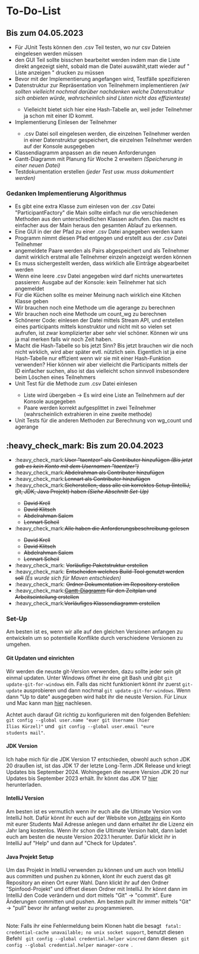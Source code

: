 <h1> To-Do-List </h1>

<h2> Bis zum 04.05.2023 </h2>

<ul>
<li>Für JUnit Tests können den .csv Teil testen, wo nur csv Dateien eingelesen werden müssen </li>
<li>den GUI Teil sollte bisschen bearbeitet werden indem man die Liste direkt angezeigt sieht, sobald man die Datei auswählt,statt wieder auf " Liste anzeigen " drucken zu müssen</li>
	<li> Bevor mit der Implementierung angefangen wird, Testfälle spezifizieren</li>
	<li> Datenstruktur zur Repräsentation von Teilnehmern implementieren <i>(wir sollten vielleicht nochmal darüber nachdenken welche Datenstruktur sich anbieten würde, wahrscheinlich sind Listen nicht das effizienteste)</i></li>
	<ul>
		<li>Vielleicht bietet sich hier eine Hash-Tabelle an, weil jeder Teilnehmer ja schon mit einer ID kommt.</li>
	</ul>
	<li> Implementierung Einlesen der Teilnehmer</li>
	<ul>
		<li>.csv Datei soll eingelesen werden, die einzelnen Teilnehmer werden in einer Datenstruktur gespeichert, die einzelnen Teilnehmer werden auf der Konsole ausgegeben</li>
	</ul>
	<li> Klassendiagramm anpassen an die neuen Anforderungen</li>
	<li> Gantt-Diagramm mit Planung für Woche 2 erweitern <i>(Speicherung in einer neuen Datei)</i></li>
	<li> Testdokumentation erstellen <i>(jeder Test usw. muss dokumentiert werden)</i></li>
</ul>

<h3> Gedanken Implementierung Algorithmus </h3>

<ul>
<li> Es gibt eine extra Klasse zum einlesen von der .csv Datei "ParticipantFactory" die Main sollte einfach nur die verschiedenen Methoden aus den unterschiedlichen Klassen aufrufen. Das macht es einfacher aus der Main heraus den gesamten Ablauf zu erkennen.</li>
<li> Eine GUI in der der Pfad zu einer .csv Datei angegeben werden kann </li>
<li> Programm nimmt diesen Pfad entgegen und erstellt aus der .csv Datei Teilnehmer</li>
<li> angemeldete Paare werden als Pairs abgespeichert und als Teilnehmer damit wirklich erstmal alle Teilnehmer einzeln angezeigt werden können </li>
<li> Es muss sichergestellt werden, dass wirklich alle Einträge abgearbeitet werden </li>
<li> Wenn eine leere .csv Datei angegeben wird darf nichts unerwartetes passieren: Ausgabe auf der Konsole: kein Teilnehmer hat sich angemeldet</li>
<li> Für die Küchen sollte es meiner Meinung nach wirklich eine Kitchen Klasse geben</li>
<li> Wir brauchen noch eine Methode um die agerange zu berechnen</li>
<li> Wir brauchen noch eine Methode um count_wg zu berechnen</li>
<li> Schönerer Code: einlesen der Datei mittels Stream API, und erstellen eines participants mittels konstruktor und nicht mit so vielen set aufrufen, ist zwar komplizierter aber sehr viel schöner. Können wir uns ja mal merken falls wir noch Zeit haben.</li>
<li> Macht die Hash-Tabelle so bis jetzt Sinn? Bis jetzt brauchen wir die noch nicht wirklich, wird aber später evtl. nützlich sein. Eigentlich ist ja eine Hash-Tabelle nur effizient wenn wir sie mit einer Hash-Funktion verwenden? Hier können wir aber vielleicht die Participants mittels der ID einfacher suchen, also ist das vielleicht schon sinnvoll insbesondere beim Löschen eines Teilnehmers</li>
<li> Unit Test für die Methode zum .csv Datei einlesen </li>
<ul>
	<li>Liste wird übergeben -> Es wird eine Liste an Teilnehmern auf der Konsole ausgegeben</li>
	<li>Paare werden korrekt aufgesplittet in zwei Teilnehmer (wahrscheinlich extrahieren in eine zweite methode)</li>
</ul>
<li> Unit Tests für die anderen Methoden zur Berechnung von wg_count und agerange</li>
</ul>

<h2> :heavy_check_mark: Bis zum 20.04.2023 </h2>

<ul>
	<li> :heavy_check_mark:<del>User "taentzer" als Contributer hinzufügen <i>(Bis jetzt gab es kein Konto mit dem Usernamen "taentzer")</i></del></li>
	<li> :heavy_check_mark:<del>Abdelrahman als Contributer hinzufügen</del></li>
	<li> :heavy_check_mark:<del>Lennart als Contributer hinzufügen</del></li>
	<li> :heavy_check_mark:<del>Sicherstellen, dass alle ein korrektes Setup (IntelliJ, git, JDK, Java Projekt) haben <i>(Siehe Abschnitt <a name="Set-Up">Set-Up</a>)</i></del></li>
	<ul>
		<li> <del>David Krell</del> </li>
		<li> <del>David Klitsch </del> </li>
		<li> <del>Abdelrahman Salem</del> </li>
		<li> <del>Lennart Scheil<del> </li>
	</ul>
	<li>:heavy_check_mark:<del>Alle haben die Anforderungsbeschreibung gelesen</del></li>
	<ul>
		<li> <del>David Krell</del> </li>
		<li> <del>David Klitsch </del></li>
		<li> <del>Abdelrahman Salem</del> </li>
		<li> <del>Lennart Scheil<del> </li>
	</ul>
	<li> :heavy_check_mark: <del>Vorläufige Paketstruktur erstellen</del> </li>
	<li> :heavy_check_mark: <del> Entscheiden welches Build-Tool genutzt werden soll</del> <i> (Es wurde sich für Maven entschieden)</i></li>
	<li> :heavy_check_mark: <del> Ordner Dokumentation im Repository erstellen</del> </li>
	<li> :heavy_check_mark:<del><a href="https://de.wikipedia.org/wiki/Gantt-Diagramm">Gantt-Diagramm</a> für den Zeitplan und Arbeitseinteilung erstellen </del></li>
	<li> :heavy_check_mark:<del>Vorläufiges Klassendiagramm erstellen </del></li>
	</ul>
<h3>Set-Up</h3>
<p>Am besten ist es, wenn wir alle auf den gleichen Versionen anfangen zu entwickeln um so potentielle Konflikte durch verschiedene Versionen zu umgehen.</p>
<h4>Git Updaten und einrichten </h4>
Wir werden die neuste git-Version verwenden, dazu sollte jeder sein git einmal updaten.
Unter Windows öffnet ihr eine git Bash und gibt <code>git update-git-for-windows</code> ein.  Falls das nicht funktioniert könnt ihr zuerst <code>git-update</code> ausprobieren und dann nochmal <code>git update-git-for-windows</code>. Wenn dann "Up to date" ausgegeben wird habt ihr die neuste Version.
Für Linux und Mac kann man <a href="https://phoenixnap.com/kb/how-to-update-git">hier</a> nachlesen.

Achtet auch darauf Git richtig zu konfigurieren mit den folgenden Befehlen: <code> git config --global user.name "euer git Username (hier Ilias Kürzel)"</code> und <code> git config --global user.email "eure students mail"</code>.
<h4>JDK Version</h4>
Ich habe mich für die JDK Version 17 entschieden, obwohl auch schon JDK 20 draußen ist, ist das JDK 17 der letzte Long-Term JDK Release und kriegt Updates bis September 2024. Wohingegen die neuere Version JDK 20 nur Updates bis September 2023 erhält. Ihr könnt das JDK 17 <a href="https://www.oracle.com/java/technologies/downloads/#jdk17-windows">hier</a> herunterladen.
<h4>IntelliJ Version</h4>
Am besten ist es vermutlich wenn ihr euch alle die Ultimate Version von IntelliJ holt. Dafür könnt ihr euch auf der Website von <a href="https://jetbrains.com">Jetbrains</a> ein Konto mit eurer Students Mail Adresse anlegen und dann erhaltet ihr die Lizenz ein Jahr lang kostenlos. Wenn ihr schon die Ultimate Version habt, dann ladet euch am besten die neuste Version 2023.1 herunter. Dafür klickt ihr in IntelliJ auf "Help" und dann auf "Check for Updates".
<h4>Java Projekt Setup</h4>
Um das Projekt in IntelliJ verwenden zu können und um auch von IntelliJ aus committen und pushen zu können, klont ihr euch zuerst das git Repository an einen Ort eurer Wahl. Dann klickt ihr auf den Ordner "Spinfood-Projekt" und öffnet diesen Ordner mit IntelliJ.
Ihr könnt dann im IntelliJ den Code verändern und dort mittels "Git" -> "commit". Eure Änderungen committen und pushen. Am besten pullt ihr immer mittels "Git" -> "pull" bevor ihr anfangt weiter zu programmieren.
<br>
<br>
<p>Note: Falls ihr eine Fehlermeldung beim Klonen habt die besagt <code> fatal: credential-cache unavailable; no unix socket support</code>, benutzt diesen Befehl <code> git config --global credential.helper wincred</code> dann diesen <code> git config --global credential.helper manager-core </code>.</p>
